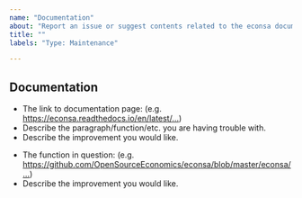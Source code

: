 ```yaml
---
name: "Documentation"
about: "Report an issue or suggest contents related to the econsa documentation."
title: ""
labels: "Type: Maintenance"

---
```


## Documentation

<!-- If this is an issue with the current documentation:
(e.g. incomplete/inaccurate docstring, unclear explanation in any part of the
documentation) -->

- The link to documentation page: (e.g. https://econsa.readthedocs.io/en/latest/…)
- Describe the paragraph/function/etc. you are having trouble with.
- Describe the improvement you would like.

<!-- If this is an idea or a request for content: -->

- The function in question: (e.g. https://github.com/OpenSourceEconomics/econsa/blob/master/econsa/…)
- Describe the improvement you would like.
